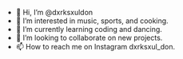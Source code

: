 - 👋 Hi, I’m @dxrksxuldon
- 👀 I’m interested in music, sports, and cooking.
- 🌱 I’m currently learning coding and dancing.
- 💞️ I’m looking to collaborate on new projects.
- 📫 How to reach me on Instagram dxrksxul_don.

<!---
dxrksxuldon/dxrksxuldon is a ✨ special ✨ repository because its `README.md` (this file) appears on your GitHub profile.
You can click the Preview link to take a look at your changes.
--->
